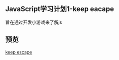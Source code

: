 ## JavaScript学习计划1-keep eacape
  旨在通过开发小游戏来了解js

## 预览
 [keep escape](https://xdxt.github.io/study-plan-keep_eacape/fb1.html)  
